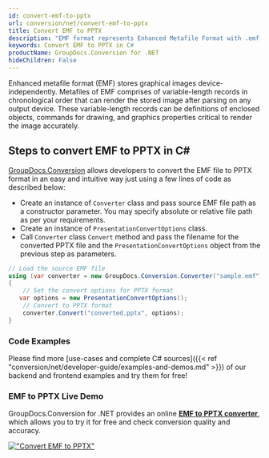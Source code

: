 ```yaml
---
id: convert-emf-to-pptx
url: conversion/net/convert-emf-to-pptx
title: Convert EMF to PPTX
description: "EMF format represents Enhanced Metafile Format with .emf extension. Learn how to convert EMF to PPTX file programmatically in C# language using GroupDocs.Conversion for .NET library."
keywords: Convert EMF to PPTX in C#
productName: GroupDocs.Conversion for .NET
hideChildren: False
---
```


Enhanced metafile format (EMF) stores graphical images device-independently. Metafiles of EMF comprises of variable-length records in chronological order that can render the stored image after parsing on any output device. These variable-length records can be definitions of enclosed objects, commands for drawing, and graphics properties critical to render the image accurately.

## Steps to convert EMF to PPTX in C#

[GroupDocs.Conversion](https://products.groupdocs.com/conversion/net) allows developers to convert the EMF file to PPTX format in an easy and intuitive way just using a few lines of code as described below:

* Create an instance of `Converter` class and pass source EMF file path as a constructor parameter. You may specify absolute or relative file path as per your requirements. 
* Create an instance of `PresentationConvertOptions` class.
* Call `Converter` class `Convert` method and pass the filename for the converted PPTX file and the `PresentationConvertOptions` object from the previous step as parameters.

```csharp
// Load the source EMF file
using (var converter = new GroupDocs.Conversion.Converter("sample.emf"))
{
    // Set the convert options for PPTX format
   var options = new PresentationConvertOptions();
    // Convert to PPTX format
    converter.Convert("converted.pptx", options);
}
```

### Code Examples

Please find more [use-cases and complete C# sources]({{< ref "conversion/net/developer-guide/examples-and-demos.md" >}}) of our backend and frontend examples and try them for free!

### EMF to PPTX Live Demo

GroupDocs.Conversion for .NET provides an online [**EMF to PPTX converter**](https://products.groupdocs.app/conversion/emf-to-pptx), which allows you to try it for free and check conversion quality and accuracy.

[!["Convert EMF to PPTX"](conversion/net/images/convert-to-pptx/convert-emf-to-pptx.png)](https://products.groupdocs.app/conversion/emf-to-pptx)